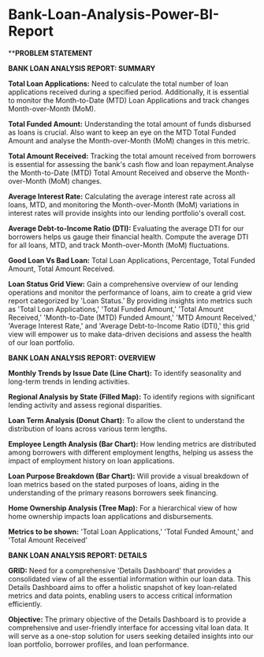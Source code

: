 # Bank-Loan-Analysis-Power-BI-Report

****PROBLEM STATEMENT**

**BANK LOAN ANALYSIS REPORT: SUMMARY**

**Total Loan Applications:** Need to calculate the total number of loan applications received during a specified period. Additionally, it is essential to monitor the Month-to-Date (MTD) Loan Applications and track changes Month-over-Month (MoM).

**Total Funded Amount:** Understanding the total amount of funds disbursed as loans is crucial. Also want to keep an eye on the MTD Total Funded Amount and analyse the Month-over-Month (MoM) changes in this metric.

**Total Amount Received:** Tracking the total amount received from borrowers is essential for assessing the bank's cash flow and loan repayment.Analyse the Month-to-Date (MTD) Total Amount Received and observe the Month-over-Month (MoM) changes.

**Average Interest Rate:** Calculating the average interest rate across all loans, MTD, and monitoring the Month-over-Month (MoM) variations in interest rates will provide insights into our lending portfolio's overall cost.

**Average Debt-to-Income Ratio (DTI):** Evaluating the average DTI for our borrowers helps us gauge their financial health. Compute the average DTI for all loans, MTD, and track Month-over-Month (MoM) fluctuations.

**Good Loan Vs Bad Loan:** Total Loan Applications, Percentage, Total Funded Amount, Total Amount Received.

**Loan Status Grid View:** Gain a comprehensive overview of our lending operations and monitor the performance of loans, aim to create a grid view report categorized by 'Loan Status.’ By providing insights into metrics such as 'Total Loan Applications,' 'Total Funded Amount,' 'Total Amount Received,' 'Month-to-Date (MTD) Funded Amount,' 'MTD Amount Received,' 'Average Interest Rate,' and 'Average Debt-to-Income Ratio (DTI),' this grid view will empower us to make data-driven decisions and assess the health of our loan portfolio.

**BANK LOAN ANALYSIS REPORT: OVERVIEW**

**Monthly Trends by Issue Date (Line Chart):**  To identify seasonality and long-term trends in lending activities.

**Regional Analysis by State (Filled Map):** To identify regions with significant lending activity and assess regional disparities.

**Loan Term Analysis (Donut Chart):** To allow the client to understand the distribution of loans across various term lengths.

**Employee Length Analysis (Bar Chart):** How lending metrics are distributed among borrowers with different employment lengths, helping us assess the impact of employment history on loan applications.

**Loan Purpose Breakdown (Bar Chart):** Will provide a visual breakdown of loan metrics based on the stated purposes of loans, aiding in the understanding of the primary reasons borrowers seek financing.

**Home Ownership Analysis (Tree Map):** For a hierarchical view of how home ownership impacts loan applications and disbursements.

**Metrics to be shown:** 'Total Loan Applications,' 'Total Funded Amount,' and 'Total Amount Received'

**BANK LOAN ANALYSIS REPORT: DETAILS**

**GRID:** 
Need for a comprehensive 'Details Dashboard' that provides a consolidated view of all the essential information within our loan data. This Details Dashboard aims to offer a holistic snapshot of key loan-related metrics and data points, enabling users to access critical information efficiently.

**Objective:**
The primary objective of the Details Dashboard is to provide a comprehensive and user-friendly interface for accessing vital loan data. It will serve as a one-stop solution for users seeking detailed insights into our loan portfolio, borrower profiles, and loan performance.
